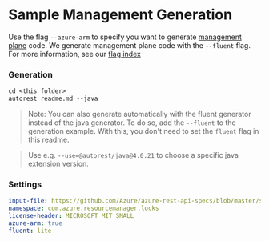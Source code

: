 # Sample Management Generation

Use the flag `--azure-arm` to specify you want to generate [management plane][mgmt] code. We generate management plane code with the `--fluent` flag. For more information, see our [flag index][flag_index]

### Generation
```ps
cd <this folder>
autorest readme.md --java
```
>Note: You can also generate automatically with the fluent generator instead of the java generator. To do so, add the `--fluent` to the generation example. With this, you don't need to set the `fluent` flag in this readme.

>Use e.g. `--use=@autorest/java@4.0.21` to choose a specific java extension version.

### Settings

``` yaml
input-file: https://github.com/Azure/azure-rest-api-specs/blob/master/specification/resources/resource-manager/Microsoft.Authorization/stable/2016-09-01/locks.json
namespace: com.azure.resourcemanager.locks
license-header: MICROSOFT_MIT_SMALL
azure-arm: true
fluent: lite
```

<!-- LINKS -->
[mgmt]: https://docs.microsoft.com/azure/azure-resource-manager/management/control-plane-and-data-plane#control-plane
[flag_index]: https://github.com/Azure/autorest/tree/master/docs/generate/flags.md